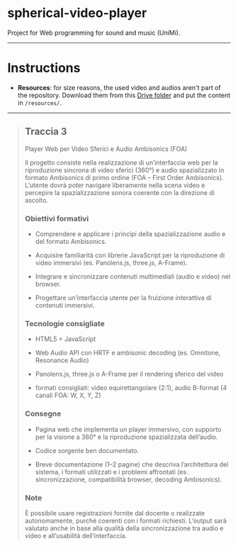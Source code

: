# spherical-video-player
Project for Web programming for sound and music (UniMi).

---

# Instructions
- **Resources**: for size reasons, the used video and audios aren't part of the repository. Download them from this [Drive folder](https://drive.google.com/drive/folders/1tNWFZLX-UxAmRP5MhseNhcDPRBL5kpvW?usp=sharing) and put the content in `/resources/`.

---

> ## Traccia 3
> 
> Player Web per Video Sferici e Audio Ambisonics (FOA)
> 
> Il progetto consiste nella realizzazione di un’interfaccia web per la riproduzione sincrona di video sferici (360°) e audio spazializzato in formato Ambisonics di primo ordine (FOA – First Order Ambisonics). L’utente dovrà poter navigare liberamente nella scena video e percepire la spazializzazione sonora coerente con la direzione di ascolto.
> 
> ### Obiettivi formativi
> 
> - Comprendere e applicare i principi della spazializzazione audio e del formato Ambisonics.
>
> - Acquisire familiarità con librerie JavaScript per la riproduzione di video immersivi (es. Panolens.js, three.js, A-Frame).
>
> - Integrare e sincronizzare contenuti multimediali (audio e video) nel browser.
>
> - Progettare un’interfaccia utente per la fruizione interattiva di contenuti immersivi.
>
> ### Tecnologie consigliate
>
> - HTML5 + JavaScript
>
> - Web Audio API con HRTF e ambisonic decoding (es. Omnitone, Resonance Audio)
>
> - Panolens.js, three.js o A-Frame per il rendering sferico del video
>
> - formati consigliati: video equirettangolare (2:1), audio B-format (4 canali FOA: W, X, Y, Z)
>
> ### Consegne
>
> - Pagina web che implementa un player immersivo, con supporto per la visione a 360° e la riproduzione spazializzata dell’audio.
>
> - Codice sorgente ben documentato.
>
> - Breve documentazione (1–2 pagine) che descriva l’architettura del sistema, i formati utilizzati e i problemi affrontati (es. sincronizzazione, compatibilità browser, decoding Ambisonics).
>
> ### Note
>
> È possibile usare registrazioni fornite dal docente o realizzate autonomamente, purché coerenti con i formati richiesti. L’output sarà valutato anche in base alla qualità della sincronizzazione tra audio e video e all’usabilità dell’interfaccia.
